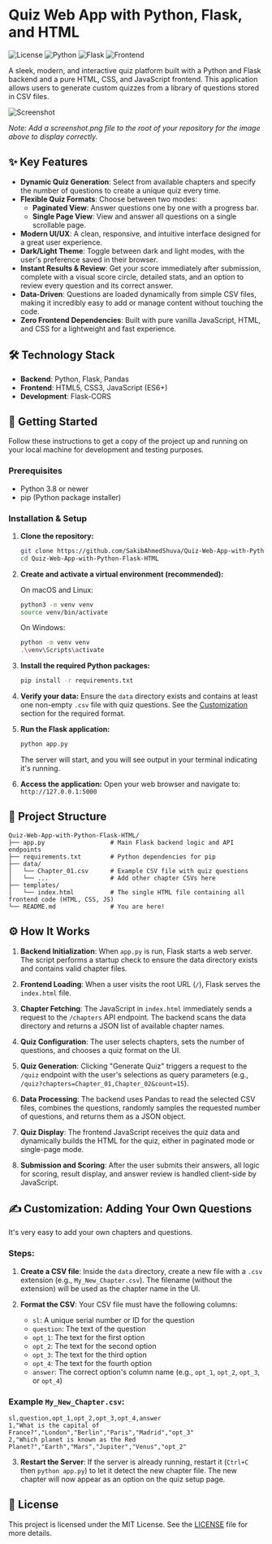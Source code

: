 # Quiz Web App with Python, Flask, and HTML

![License](https://img.shields.io/badge/License-MIT-yellow.svg)
![Python](https://img.shields.io/badge/Python-3.x-blue.svg)
![Flask](https://img.shields.io/badge/Flask-2.x-black.svg)
![Frontend](https://img.shields.io/badge/Frontend-HTML_CSS_JS-orange.svg)

A sleek, modern, and interactive quiz platform built with a Python and Flask backend and a pure HTML, CSS, and JavaScript frontend. This application allows users to generate custom quizzes from a library of questions stored in CSV files.

![Screenshot](screenshot.png)

*Note: Add a screenshot.png file to the root of your repository for the image above to display correctly.*

## ✨ Key Features

- **Dynamic Quiz Generation**: Select from available chapters and specify the number of questions to create a unique quiz every time.
- **Flexible Quiz Formats**: Choose between two modes:
  - **Paginated View**: Answer questions one by one with a progress bar.
  - **Single Page View**: View and answer all questions on a single scrollable page.
- **Modern UI/UX**: A clean, responsive, and intuitive interface designed for a great user experience.
- **Dark/Light Theme**: Toggle between dark and light modes, with the user's preference saved in their browser.
- **Instant Results & Review**: Get your score immediately after submission, complete with a visual score circle, detailed stats, and an option to review every question and its correct answer.
- **Data-Driven**: Questions are loaded dynamically from simple CSV files, making it incredibly easy to add or manage content without touching the code.
- **Zero Frontend Dependencies**: Built with pure vanilla JavaScript, HTML, and CSS for a lightweight and fast experience.

## 🛠️ Technology Stack

- **Backend**: Python, Flask, Pandas
- **Frontend**: HTML5, CSS3, JavaScript (ES6+)
- **Development**: Flask-CORS

## 🚀 Getting Started

Follow these instructions to get a copy of the project up and running on your local machine for development and testing purposes.

### Prerequisites

- Python 3.8 or newer
- pip (Python package installer)

### Installation & Setup

1. **Clone the repository:**
   ```bash
   git clone https://github.com/SakibAhmedShuva/Quiz-Web-App-with-Python-Flask-HTML.git
   cd Quiz-Web-App-with-Python-Flask-HTML
   ```

2. **Create and activate a virtual environment (recommended):**
   
   On macOS and Linux:
   ```bash
   python3 -m venv venv
   source venv/bin/activate
   ```
   
   On Windows:
   ```bash
   python -m venv venv
   .\venv\Scripts\activate
   ```

3. **Install the required Python packages:**
   ```bash
   pip install -r requirements.txt
   ```

4. **Verify your data:**
   Ensure the `data` directory exists and contains at least one non-empty `.csv` file with quiz questions. See the [Customization](#️-customization-adding-your-own-questions) section for the required format.

5. **Run the Flask application:**
   ```bash
   python app.py
   ```
   The server will start, and you will see output in your terminal indicating it's running.

6. **Access the application:**
   Open your web browser and navigate to: `http://127.0.0.1:5000`

## 📁 Project Structure

```
Quiz-Web-App-with-Python-Flask-HTML/
├── app.py                  # Main Flask backend logic and API endpoints
├── requirements.txt        # Python dependencies for pip
├── data/
│   └── Chapter_01.csv      # Example CSV file with quiz questions
│   └── ...                 # Add other chapter CSVs here
├── templates/
│   └── index.html          # The single HTML file containing all frontend code (HTML, CSS, JS)
└── README.md               # You are here!
```

## ⚙️ How It Works

1. **Backend Initialization**: When `app.py` is run, Flask starts a web server. The script performs a startup check to ensure the data directory exists and contains valid chapter files.

2. **Frontend Loading**: When a user visits the root URL (`/`), Flask serves the `index.html` file.

3. **Chapter Fetching**: The JavaScript in `index.html` immediately sends a request to the `/chapters` API endpoint. The backend scans the data directory and returns a JSON list of available chapter names.

4. **Quiz Configuration**: The user selects chapters, sets the number of questions, and chooses a quiz format on the UI.

5. **Quiz Generation**: Clicking "Generate Quiz" triggers a request to the `/quiz` endpoint with the user's selections as query parameters (e.g., `/quiz?chapters=Chapter_01,Chapter_02&count=15`).

6. **Data Processing**: The backend uses Pandas to read the selected CSV files, combines the questions, randomly samples the requested number of questions, and returns them as a JSON object.

7. **Quiz Display**: The frontend JavaScript receives the quiz data and dynamically builds the HTML for the quiz, either in paginated mode or single-page mode.

8. **Submission and Scoring**: After the user submits their answers, all logic for scoring, result display, and answer review is handled client-side by JavaScript.

## ✍️ Customization: Adding Your Own Questions

It's very easy to add your own chapters and questions.

### Steps:

1. **Create a CSV file**: Inside the `data` directory, create a new file with a `.csv` extension (e.g., `My_New_Chapter.csv`). The filename (without the extension) will be used as the chapter name in the UI.

2. **Format the CSV**: Your CSV file must have the following columns:
   - `sl`: A unique serial number or ID for the question
   - `question`: The text of the question
   - `opt_1`: The text for the first option
   - `opt_2`: The text for the second option
   - `opt_3`: The text for the third option
   - `opt_4`: The text for the fourth option
   - `answer`: The correct option's column name (e.g., `opt_1`, `opt_2`, `opt_3`, or `opt_4`)

### Example `My_New_Chapter.csv`:

```csv
sl,question,opt_1,opt_2,opt_3,opt_4,answer
1,"What is the capital of France?","London","Berlin","Paris","Madrid","opt_3"
2,"Which planet is known as the Red Planet?","Earth","Mars","Jupiter","Venus","opt_2"
```

3. **Restart the Server**: If the server is already running, restart it (`Ctrl+C` then `python app.py`) to let it detect the new chapter file. The new chapter will now appear as an option on the quiz setup page.

## 📄 License

This project is licensed under the MIT License. See the [LICENSE](LICENSE) file for more details.
